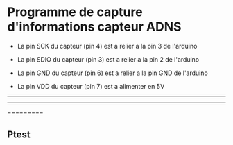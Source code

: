 # Programme de capture d'informations capteur ADNS

 * La pin SCK du capteur (pin 4) est a relier a la pin 3 de l'arduino

  * La pin SDIO du capteur (pin 3) est a relier a la pin 2 de l'arduino

  * La pin GND du capteur (pin 6) est a relier a la pin GND de l'arduino

 * La pin VDD du capteur (pin 7) est a alimenter en 5V
---


---


=========

## Ptest
